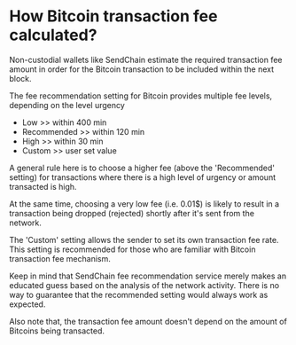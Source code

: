 # How Bitcoin transaction fee calculated?

Non-custodial wallets like SendChain estimate the required transaction fee amount in order for the Bitcoin transaction to be included within the next block.

The fee recommendation setting for Bitcoin provides multiple fee levels, depending on the level urgency

- Low >> within 400 min
- Recommended >> within 120 min
- High >> within 30 min
- Custom >> user set value

A general rule here is to choose a higher fee (above the 'Recommended' setting) for transactions where there is a high level of urgency or amount transacted is high.

At the same time, choosing a very low fee (i.e. 0.01$) is likely to result in a transaction being dropped (rejected) shortly after it's sent from the network.

The 'Custom' setting allows the sender to set its own transaction fee rate. This setting is recommended for those who are familiar with Bitcoin transaction fee mechanism.

Keep in mind that SendChain fee recommendation service merely makes an educated guess based on the analysis of the network activity. There is no way to guarantee that the recommended setting would always work as expected.

Also note that, the transaction fee amount doesn't depend on the amount of Bitcoins being transacted.
